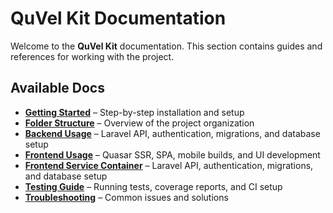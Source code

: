 # QuVel Kit Documentation  

Welcome to the **QuVel Kit** documentation. This section contains guides and references for working with the project.

## Available Docs  

- **[Getting Started](./getting-started.md)** – Step-by-step installation and setup
- **[Folder Structure](./folder-structure.md)** – Overview of the project organization
- **[Backend Usage](./backend-usage.md)** – Laravel API, authentication, migrations, and database setup
- **[Frontend Usage](./frontend-usage.md)** – Quasar SSR, SPA, mobile builds, and UI development
- **[Frontend Service Container](./frontend-service-container.md)** – Laravel API, authentication, migrations, and database setup
- **[Testing Guide](./testing.md)** – Running tests, coverage reports, and CI setup
- **[Troubleshooting](./troubleshooting.md)** – Common issues and solutions
